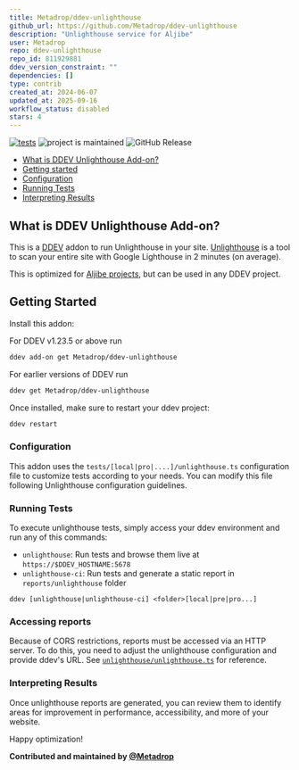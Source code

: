 ```yaml
---
title: Metadrop/ddev-unlighthouse
github_url: https://github.com/Metadrop/ddev-unlighthouse
description: "Unlighthouse service for Aljibe"
user: Metadrop
repo: ddev-unlighthouse
repo_id: 811929881
ddev_version_constraint: ""
dependencies: []
type: contrib
created_at: 2024-06-07
updated_at: 2025-09-16
workflow_status: disabled
stars: 4
---
```


[![tests](https://github.com/Metadrop/ddev-unlighthouse/actions/workflows/tests.yml/badge.svg)](https://github.com/Metadrop/ddev-unlighthouse/actions/workflows/tests.yml) ![project is maintained](https://img.shields.io/maintenance/yes/2025.svg)
![GitHub Release](https://img.shields.io/github/v/release/Metadrop/ddev-unlighthouse)

* [What is DDEV Unlighthouse Add-on?](#what-is-ddev-unlighthouse-add-on)
* [Getting started](#getting-started)
* [Configuration](#configuration)
* [Running Tests](#running-tests)
* [Interpreting Results](#interpreting-results)

## What is DDEV Unlighthouse Add-on?

This is a [DDEV](https://ddev.readthedocs.io) addon to run Unlighthouse in your site. [Unlighthouse](https://unlighthouse.dev/) is a tool to scan your entire site with Google Lighthouse in 2 minutes (on average).

This is optimized for [Aljibe projects](https://github.com/Metadrop/Aljibe/), but can be used in any DDEV project.


## Getting Started

Install this addon:

For DDEV v1.23.5 or above run

```sh
ddev add-on get Metadrop/ddev-unlighthouse
```

For earlier versions of DDEV run

```sh
ddev get Metadrop/ddev-unlighthouse
```

Once installed, make sure to restart your ddev project:

```sh
ddev restart
```

### Configuration

This addon uses the `tests/[local|pro|....]/unlighthouse.ts` configuration file to customize tests according to your needs. You can modify this file following Unlighthouse configuration guidelines.

### Running Tests

To execute unlighthouse tests, simply access your ddev environment and run any of this commands:

* `unlighthouse`: Run tests and browse them live at `https://$DDEV_HOSTNAME:5678`
* `unlighthouse-ci`: Run tests and generate a static report in `reports/unlighthouse` folder

`ddev [unlighthouse|unlighthouse-ci] <folder>[local|pre|pro...]`


### Accessing reports

Because of CORS restrictions, reports must be accessed via an HTTP server. To do this, you need to adjust the unlighthouse configuration and provide ddev's URL. See [`unlighthouse/unlighthouse.ts`](https://github.com/Metadrop/ddev-unlighthouse/blob/main/./unlighthouse/unlighthouse.ts) for reference.

### Interpreting Results

Once unlighthouse reports are generated, you can review them to identify areas for improvement in performance, accessibility, and more of your website.

Happy optimization!

**Contributed and maintained by [@Metadrop](https://github.com/Metadrop)**
